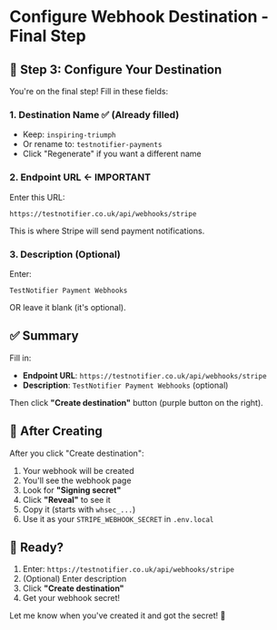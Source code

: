 # Configure Webhook Destination - Final Step

## 🎯 **Step 3: Configure Your Destination**

You're on the final step! Fill in these fields:

### **1. Destination Name** ✅ (Already filled)
- Keep: `inspiring-triumph`
- Or rename to: `testnotifier-payments`
- Click "Regenerate" if you want a different name

### **2. Endpoint URL** ← **IMPORTANT**
Enter this URL:
```
https://testnotifier.co.uk/api/webhooks/stripe
```

This is where Stripe will send payment notifications.

### **3. Description** (Optional)
Enter:
```
TestNotifier Payment Webhooks
```

OR leave it blank (it's optional).

## ✅ **Summary**

Fill in:
- **Endpoint URL**: `https://testnotifier.co.uk/api/webhooks/stripe`
- **Description**: `TestNotifier Payment Webhooks` (optional)

Then click **"Create destination"** button (purple button on the right).

## 🎉 **After Creating**

After you click "Create destination":
1. Your webhook will be created
2. You'll see the webhook page
3. Look for **"Signing secret"** 
4. Click **"Reveal"** to see it
5. Copy it (starts with `whsec_...`)
6. Use it as your `STRIPE_WEBHOOK_SECRET` in `.env.local`

## 🚀 **Ready?**

1. Enter: `https://testnotifier.co.uk/api/webhooks/stripe`
2. (Optional) Enter description
3. Click **"Create destination"**
4. Get your webhook secret!

Let me know when you've created it and got the secret! 🎉
